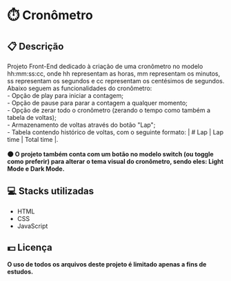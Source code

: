 <h1>⏱️ Cronômetro</h1>

<h2>📋 Descrição</h2>
<p>
  Projeto Front-End dedicado à criação de uma cronômetro no modelo hh:mm:ss:cc, onde hh representam as horas, mm representam os minutos, ss representam os segundos e   cc representam os centésimos de segundos. Abaixo seguem as
funcionalidades do cronômetro:
  <br> - Opção de play para iniciar a contagem;
  <br> - Opção de pause para parar a contagem a qualquer momento;
  <br> - Opção de zerar todo o cronômetro (zerando o tempo como também a tabela de voltas);
  <br> - Armazenamento de voltas através do botão "Lap";
  <br> - Tabela contendo histórico de voltas, com o seguinte formato: | # Lap | Lap time | Total time |.
  <br>
  <br><b>🌑 O projeto também conta com um botão no modelo switch (ou toggle como preferir) para alterar o tema visual do cronômetro,
        sendo eles: Light Mode e Dark Mode.</b>
<p>


<h2> 💻 Stacks utilizadas</h2>
<ul>
  <li>HTML</li>
  <li>CSS</li>
  <li>JavaScript</li>
</ul>
 
<h2> 💵 Licença</h2>
<p><b>O uso de todos os arquivos deste projeto é limitado apenas a fins de estudos.<b></p>
